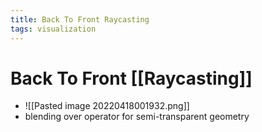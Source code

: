```yaml
---
title: Back To Front Raycasting
tags: visualization
---
```


# Back To Front [[Raycasting]]
- ![[Pasted image 20220418001932.png]]
- blending over operator for semi-transparent geometry




























